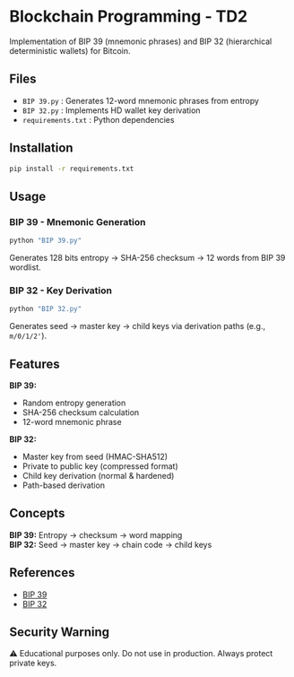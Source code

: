 # Blockchain Programming - TD2

Implementation of BIP 39 (mnemonic phrases) and BIP 32 (hierarchical deterministic wallets) for Bitcoin.

## Files

- `BIP 39.py` : Generates 12-word mnemonic phrases from entropy
- `BIP 32.py` : Implements HD wallet key derivation
- `requirements.txt` : Python dependencies

## Installation

```bash
pip install -r requirements.txt
```

## Usage

### BIP 39 - Mnemonic Generation
```bash
python "BIP 39.py"
```

Generates 128 bits entropy → SHA-256 checksum → 12 words from BIP 39 wordlist.

### BIP 32 - Key Derivation
```bash
python "BIP 32.py"
```

Generates seed → master key → child keys via derivation paths (e.g., `m/0/1/2'`).

## Features

**BIP 39:**
- Random entropy generation
- SHA-256 checksum calculation
- 12-word mnemonic phrase

**BIP 32:**
- Master key from seed (HMAC-SHA512)
- Private to public key (compressed format)
- Child key derivation (normal & hardened)
- Path-based derivation

## Concepts

**BIP 39:** Entropy → checksum → word mapping  
**BIP 32:** Seed → master key → chain code → child keys

## References

- [BIP 39](https://github.com/bitcoin/bips/blob/master/bip-0039.mediawiki)
- [BIP 32](https://github.com/bitcoin/bips/blob/master/bip-0032.mediawiki)

## Security Warning

⚠️ Educational purposes only. Do not use in production. Always protect private keys.
